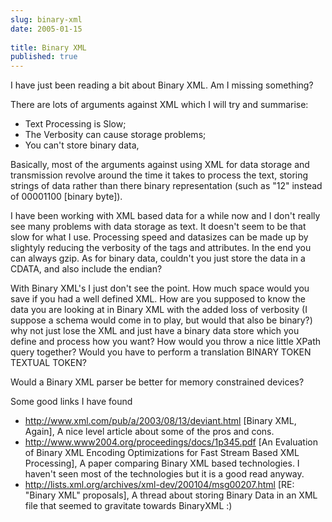 ```yaml
---
slug: binary-xml
date: 2005-01-15
 
title: Binary XML
published: true
---
```

I have just been reading a bit about Binary XML.  Am I missing something?
<p />
There are lots of arguments against XML which I will try and summarise:
<br /><ul>
<li>Text Processing is Slow;</li>
<li>The Verbosity can cause storage problems;</li>
<li>You can't store binary data,</li>
</ul><p>Basically, most of the arguments against using XML for data storage and transmission revolve around the time it takes to process the text, storing strings of data rather than there binary representation (such as "12" instead of 00001100 [binary byte]).</p><p>I have been working with XML based data for a while now and I don't really see many problems with data storage as text.  It doesn't seem to be that slow for what I use.  Processing speed and datasizes can be made up by slightyly reducing the verbosity of the tags and attributes.  In the end you can always gzip.  As for binary data, couldn't you just store the data in a CDATA, and also include the endian?</p><p>With Binary XML's I just don't see the point.  How much space would you save if you had a well defined XML.  How are you supposed to know the data you are looking at in Binary XML with the added loss of verbosity (I suppose a schema would come in to play, but would that also be binary?)  why not just lose the XML and just have a binary data store which you define and process how you want?  How would you throw a nice little XPath query together?  Would you have to perform a translation BINARY TOKEN  TEXTUAL TOKEN?</p><p>Would a Binary XML parser be better for memory constrained devices?  </p><p>Some good links I have found </p><ul>
<li>
<a href="http://www.xml.com/pub/a/2003/08/13/deviant.html">http://www.xml.com/pub/a/2003/08/13/deviant.html</a> [Binary XML, Again], A nice level article about some of the pros and cons.</li>
<li>
<a href="http://www.www2004.org/proceedings/docs/1p345.pdf">http://www.www2004.org/proceedings/docs/1p345.pdf</a>  [An Evaluation of Binary XML Encoding Optimizations for Fast Stream Based XML Processing], A paper comparing Binary XML based technologies.  I haven't seen most of the technologies but it is a good read anyway.</li>
<li>
<a href="http://lists.xml.org/archives/xml-dev/200104/msg00207.html">http://lists.xml.org/archives/xml-dev/200104/msg00207.html</a> [RE: "Binary XML" proposals], A thread about storing Binary Data in an XML file that seemed to gravitate towards BinaryXML :)</li>
</ul>
<br /><div class="blogger-post-footer"><img class="posterous_download_image" src="https://blogger.googleusercontent.com/tracker/8109338-110581627500779394?l=www.kinlan.co.uk%2Findex.html" height="1" alt="" width="1" /></div>

